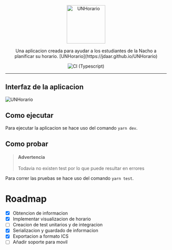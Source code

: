 <p align="center">
  <a href="http://jdaar.github.io/UNHorario" target="blank"><img src="https://svgshare.com/i/m_Z.svg" width="120" alt="UNHorario" /></a>
</p>

<p align="center">
    Una aplicacion creada para ayudar a los estudiantes de la Nacho a planificar su horario. [UNHorario](https://jdaar.github.io/UNHorario)
</p>

<p align="center">
    <img src="https://github.com/jdaar/UNHorario/actions/workflows/CI.yml/badge.svg?branch=master" alt="CI (Typescript)"></img>
</p>

---

## Interfaz de la aplicacion

![UNHorario](https://i.postimg.cc/RZRFsntZ/Screenshot-2022-09-11-at-13-47-21-UNHorario.png)

## Como ejecutar

Para ejecutar la aplicacion se hace uso del comando `yarn dev`.

## Como probar 

> #### Advertencia
> Todavia no existen test por lo que puede resultar en errores

Para correr las pruebas se hace uso del comando `yarn test`.

# Roadmap
- [x] Obtencion de informacion
- [x] Implementar visualizacion de horario
- [ ] Creacion de test unitarios y de integracion
- [x] Serializacion y guardado de informacion
- [x] Exportacion a formato ICS
- [ ] Añadir soporte para movil
